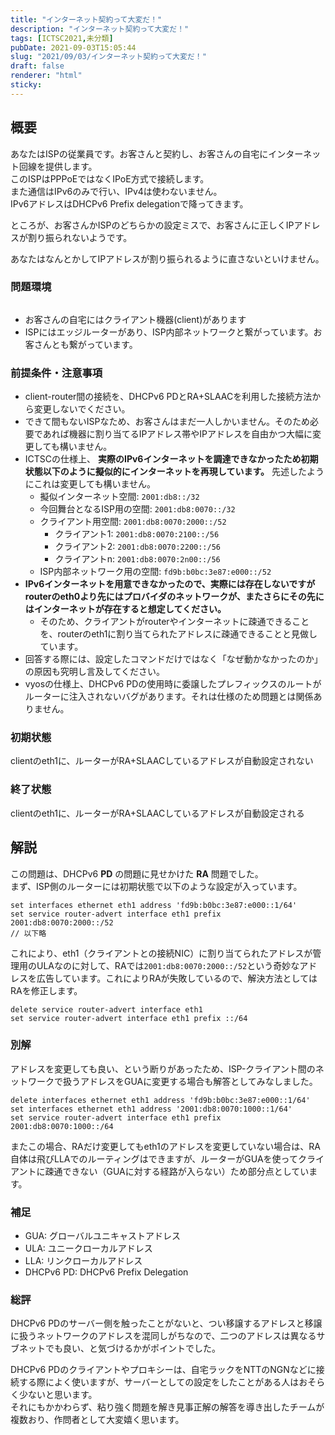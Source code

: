 ```yaml
---
title: "インターネット契約って大変だ！"
description: "インターネット契約って大変だ！"
tags: [ICTSC2021,未分類]
pubDate: 2021-09-03T15:05:44
slug: "2021/09/03/インターネット契約って大変だ！"
draft: false
renderer: "html"
sticky: 
---
```



<h2>概要</h2>



<p>あなたはISPの従業員です。お客さんと契約し、お客さんの自宅にインターネット回線を提供します。<br>
このISPはPPPoEではなくIPoE方式で接続します。<br>
また通信はIPv6のみで行い、IPv4は使わないません。<br>
IPv6アドレスはDHCPv6 Prefix delegationで降ってきます。</p>



<p>ところが、お客さんかISPのどちらかの設定ミスで、お客さんに正しくIPアドレスが割り振られないようです。</p>



<p>あなたはなんとかしてIPアドレスが割り振られるように直さないといけません。</p>



<h3>問題環境</h3>



<figure class="wp-block-image"><img decoding="async" src="https://i.imgur.com/V1klZ98.png.webp" alt=""/></figure>



<ul><li>お客さんの自宅にはクライアント機器(client)があります</li><li>ISPにはエッジルーターがあり、ISP内部ネットワークと繋がっています。お客さんとも繋がっています。</li></ul>



<h3>前提条件・注意事項</h3>



<ul><li>client-router間の接続を、DHCPv6 PDとRA+SLAACを利用した接続方法から変更しないでください。</li><li>できて間もないISPなため、お客さんはまだ一人しかいません。そのため必要であれば機器に割り当てるIPアドレス帯やIPアドレスを自由かつ大幅に変更しても構いません。</li><li>ICTSCの仕様上、 <strong>実際のIPv6インターネットを調達できなかったため初期状態以下のように擬似的にインターネットを再現しています。</strong> 先述したようにこれは変更しても構いません。<ul><li>擬似インターネット空間: <code>2001:db8::/32</code></li><li>今回舞台となるISP用の空間: <code>2001:db8:0070::/32</code></li><li>クライアント用空間:    <code>2001:db8:0070:2000::/52</code><ul><li>クライアント1:    <code>2001:db8:0070:2100::/56</code></li><li>クライアント2:    <code>2001:db8:0070:2200::/56</code></li><li>クライアントn:    <code>2001:db8:0070:2n00::/56</code></li></ul></li><li>ISP内部ネットワーク用の空間: <code>fd9b:b0bc:3e87:e000::/52</code></li></ul></li><li><strong>IPv6インターネットを用意できなかったので、実際には存在しないですがrouterのeth0より先にはプロバイダのネットワークが、またさらにその先にはインターネットが存在すると想定してください。</strong><ul><li>そのため、クライアントがrouterやインターネットに疎通できることを、routerのeth1に割り当てられたアドレスに疎通できることと見做しています。</li></ul></li><li>回答する際には、設定したコマンドだけではなく「なぜ動かなかったのか」の原因も究明し言及してください。</li><li>vyosの仕様上、DHCPv6 PDの使用時に委譲したプレフィックスのルートがルーターに注入されないバグがあります。それは仕様のため問題とは関係ありません。</li></ul>



<h3>初期状態</h3>



<p>clientのeth1に、ルーターがRA+SLAACしているアドレスが自動設定されない</p>



<h3>終了状態</h3>



<p>clientのeth1に、ルーターがRA+SLAACしているアドレスが自動設定される</p>



<h2>解説</h2>



<p>この問題は、DHCPv6 <strong>PD</strong> の問題に見せかけた <strong>RA</strong> 問題でした。  <br>
まず、ISP側のルーターには初期状態で以下のような設定が入っています。</p>


<div class="wp-block-syntaxhighlighter-code "><pre class="brush: plain; title: ; title: ; notranslate" title=""><code>set interfaces ethernet eth1 address 'fd9b:b0bc:3e87:e000::1/64'
set service router-advert interface eth1 prefix 2001:db8:0070:2000::/52
// 以下略</code></pre></div>


<p>これにより、eth1（クライアントとの接続NIC）に割り当てられたアドレスが管理用のULAなのに対して、RAでは<code>2001:db8:0070:2000::/52</code>という奇妙なアドレスを広告しています。これによりRAが失敗しているので、解決方法としてはRAを修正します。</p>


<div class="wp-block-syntaxhighlighter-code "><pre class="brush: plain; title: ; title: ; notranslate" title=""><code>delete service router-advert interface eth1
set service router-advert interface eth1 prefix ::/64</code></pre></div>


<h3>別解</h3>



<p>アドレスを変更しても良い、という断りがあったため、ISP-クライアント間のネットワークで扱うアドレスをGUAに変更する場合も解答としてみなしました。</p>


<div class="wp-block-syntaxhighlighter-code "><pre class="brush: plain; title: ; title: ; notranslate" title=""><code>delete interfaces ethernet eth1 address 'fd9b:b0bc:3e87:e000::1/64'
set interfaces ethernet eth1 address '2001:db8:0070:1000::1/64'
set service router-advert interface eth1 prefix 2001:db8:0070:1000::/64</code></pre></div>


<p>またこの場合、RAだけ変更してもeth1のアドレスを変更していない場合は、RA自体は飛びLLAでのルーティングはできますが、ルーターがGUAを使ってクライアントに疎通できない（GUAに対する経路が入らない）ため部分点としています。</p>



<h3>補足</h3>



<ul><li>GUA: グローバルユニキャストアドレス</li><li>ULA: ユニークローカルアドレス</li><li>LLA: リンクローカルアドレス</li><li>DHCPv6 PD: DHCPv6 Prefix Delegation</li></ul>



<h3>総評</h3>



<p>DHCPv6 PDのサーバー側を触ったことがないと、つい移譲するアドレスと移譲に扱うネットワークのアドレスを混同しがちなので、二つのアドレスは異なるサブネットでも良い、と気づけるかがポイントでした。  </p>



<p>DHCPv6 PDのクライアントやプロキシーは、自宅ラックをNTTのNGNなどに接続する際によく使いますが、サーバーとしての設定をしたことがある人はおそらく少ないと思います。  <br>
それにもかかわらず、粘り強く問題を解き見事正解の解答を導き出したチームが複数おり、作問者として大変嬉く思います。</p>
